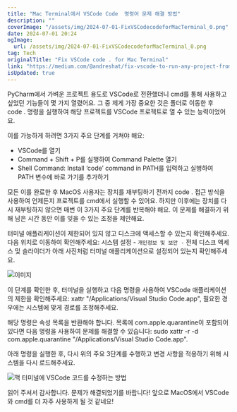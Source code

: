 ```yaml
---
title: "Mac Terminal에서 VSCode Code  명령어 문제 해결 방법"
description: ""
coverImage: "/assets/img/2024-07-01-FixVSCodecodeforMacTerminal_0.png"
date: 2024-07-01 20:24
ogImage:
  url: /assets/img/2024-07-01-FixVSCodecodeforMacTerminal_0.png
tag: Tech
originalTitle: "Fix VSCode code . for Mac Terminal"
link: "https://medium.com/@andreshat/fix-vscode-to-run-any-project-from-the-command-line-on-macos-86904275a4f9"
isUpdated: true
---
```


PyCharm에서 가벼운 프로젝트 용도로 VSCode로 전환했더니 cmd를 통해 사용하고 싶었던 기능들이 몇 가지 열렸어요. 그 중 제게 가장 중요한 것은 폴더로 이동한 후 code . 명령을 실행하여 해당 프로젝트를 VSCode 프로젝트로 열 수 있는 능력이었어요.

이를 가능하게 하려면 3가지 주요 단계를 거쳐야 해요:

- VSCode를 열기
- Command + Shift + P를 실행하여 Command Palette 열기
- Shell Command: Install ‘code’ command in PATH를 입력하고 실행하여 PATH 변수에 바로 가기를 추가하기

모든 이를 완료한 후 MacOS 사용자는 장치를 재부팅하기 전까지 code . 접근 방식을 사용하여 언제든지 프로젝트를 cmd에서 실행할 수 있어요. 하지만 이후에는 장치를 다시 재부팅하지 않으면 매번 이 3가지 주요 단계를 반복해야 해요. 이 문제를 해결하기 위해 남은 시간 동안 이를 잊을 수 있는 조정을 제안해요.

<!-- cozy-coder - 수평 -->

<ins class="adsbygoogle"
     style="display:block"
     data-ad-client="ca-pub-4877378276818686"
     data-ad-slot="1107185301"
     data-ad-format="auto"
     data-full-width-responsive="true"></ins>

<script>
     (adsbygoogle = window.adsbygoogle || []).push({});
</script>

터미널 애플리케이션이 제한되어 있지 않고 디스크에 액세스할 수 있는지 확인해주세요. 다음 위치로 이동하여 확인해주세요: 시스템 설정 - `개인정보 및 보안 -` 전체 디스크 액세스 및 슬라이더가 아래 사진처럼 터미널 애플리케이션으로 설정되어 있는지 확인해주세요.

![이미지](/assets/img/2024-07-01-FixVSCodecodeforMacTerminal_0.png)

이 단계를 확인한 후, 터미널을 실행하고 다음 명령을 사용하여 VSCode 애플리케이션의 제한을 확인해주세요: xattr "/Applications/Visual Studio Code.app", 필요한 경우에는 시스템에 맞게 경로를 조정해주세요.

해당 명령은 속성 목록을 반환해야 합니다. 목록에 com.apple.quarantine이 포함되어 있다면 다음 명령을 사용하여 문제를 해결할 수 있습니다: sudo xattr -r -d com.apple.quarantine "/Applications/Visual Studio Code.app".

<!-- cozy-coder - 수평 -->

<ins class="adsbygoogle"
     style="display:block"
     data-ad-client="ca-pub-4877378276818686"
     data-ad-slot="1107185301"
     data-ad-format="auto"
     data-full-width-responsive="true"></ins>

<script>
     (adsbygoogle = window.adsbygoogle || []).push({});
</script>

아래 명령을 실행한 후, 다시 위의 주요 3단계를 수행하고 변경 사항을 적용하기 위해 시스템을 다시 로드해주세요.

![맥 터미널에 VSCode 코드를 수정하는 방법](/assets/img/2024-07-01-FixVSCodecodeforMacTerminal_1.png)

읽어 주셔서 감사합니다. 문제가 해결되었기를 바랍니다! 앞으로 MacOS에서 VSCode와 cmd를 더 자주 사용하게 될 것 같네요!
